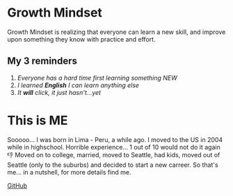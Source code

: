 # Growth Mindset #
Growth Mindset is realizing that everyone can learn a new skill, and improve upon something they know with practice and effort.

## **My 3 reminders** ##
1. *Everyone has a hard time first learning something NEW*
2. *I learned __English__ I can learn anything else*
3. *It __will__ click, it just hasn't...yet*

# This is ME #


Sooooo... I was born in Lima - Peru, a while ago. I moved to the US in 2004 while in highschool. Horrible experience... 1 out of 10 would not 
do it again :-1: Moved on to college, married, moved to Seattle, had kids, moved out of Seattle (only to the suburbs) and decided to start a new 
carreer. So that's me... in a nutshell, for more details find me. 


[GitHub](http://github.com/MaiteArp)
